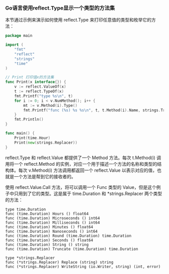 ### Go语言使用reflect.Type显示一个类型的方法集

本节通过示例来演示如何使用 reflect.Type 来打印任意值的类型和枚举它的方法：

```go
package main

import (
	"fmt"
	"reflect"
	"strings"
	"time"
)

// Print 打印值x的方法集
func Print(x interface{}) {
	v := reflect.ValueOf(x)
	t := reflect.TypeOf(x)
	fmt.Printf("type %s\n", t)
	for i := 0; i < v.NumMethod(); i++ {
		mt := v.Method(i).Type()
		fmt.Printf("func (%s) %s %s\n", t, t.Method(i).Name, strings.TrimPrefix(mt.String(), "func"))
	}
	fmt.Println()
}

func main() {
	Print(time.Hour)
	Print(new(strings.Replacer))
}
```

reflect.Type 和 reflect.Value 都提供了一个 Method 方法。每次 t.Method(i) 调用将一个 reflect.Method 的实例，对应一个用于描述一个方法的名称和类型的结构体。每次 v.Method(i) 方法调用都返回一个 reflect.Value 以表示对应的值，也就是一个方法是帮到它的接收者的。

使用 reflect.Value.Call 方法，将可以调用一个 Func 类型的 Value，但是这个例子中只用到了它的类型。这是属于 time.Duration 和 *strings.Replacer 两个类型的方法：

```text
type time.Duration
func (time.Duration) Hours () float64
func (time.Duration) Microseconds () int64
func (time.Duration) Milliseconds () int64
func (time.Duration) Minutes () float64
func (time.Duration) Nanoseconds () int64
func (time.Duration) Round (time.Duration) time.Duration
func (time.Duration) Seconds () float64
func (time.Duration) String () string
func (time.Duration) Truncate (time.Duration) time.Duration

type *strings.Replacer
func (*strings.Replacer) Replace (string) string
func (*strings.Replacer) WriteString (io.Writer, string) (int, error)
```